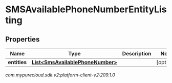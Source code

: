 # SMSAvailablePhoneNumberEntityListing


## Properties

| Name | Type | Description | Notes |
| ------------ | ------------- | ------------- | ------------- |
| **entities** | [**List&lt;SmsAvailablePhoneNumber&gt;**](SmsAvailablePhoneNumber) |  |  [optional] |




_com.mypurecloud.sdk.v2:platform-client-v2:209.1.0_
